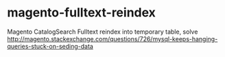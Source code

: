 magento-fulltext-reindex
========================

Magento CatalogSearch Fulltext reindex into temporary table, solve http://magento.stackexchange.com/questions/726/mysql-keeps-hanging-queries-stuck-on-seding-data 
